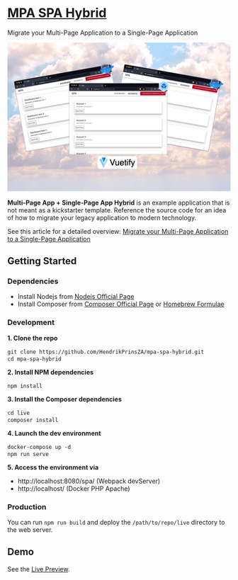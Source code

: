 # [MPA SPA Hybrid](https://hendrikprinsloo.co.za/projects/mpa-spa-hybrid/)
Migrate your Multi-Page Application to a Single-Page Application

![Product Gif](_docs/mpa-spa-hybrid-preview-min.png)

**Multi-Page App + Single-Page App Hybrid** is an example application that is not meant as a kickstarter template. Reference the source code for an idea of how to migrate your legacy application to modern technology.

See this article for a detailed overview: [Migrate your Multi-Page Application to a Single-Page Application](https://medium.com/hendrikprinsza)
## Getting Started
### Dependencies
- Install Nodejs from [Nodejs Official Page](https://nodejs.org/en/)
- Install Composer from [Composer Official Page](https://getcomposer.org/download/) or [Homebrew Formulae](https://formulae.brew.sh/formula/composer)

### Development
**1. Clone the repo**
```
git clone https://github.com/HendrikPrinsZA/mpa-spa-hybrid.git
cd mpa-spa-hybrid
```
**2. Install NPM dependencies**
```
npm install
```
**3. Install the Composer dependencies**
```
cd live
composer install
```
**4. Launch the dev environment**
```
docker-compose up -d
npm run serve
```
**5. Access the environment via**
- http://localhost:8080/spa/ (Webpack devServer)
- http://localhost/ (Docker PHP Apache)

### Production
You can run `npm run build` and deploy the `/path/to/repo/live` directory to the web server.
## Demo
See the [Live Preview](https://hendrikprinsloo.co.za/projects/mpa-spa-hybrid/).
